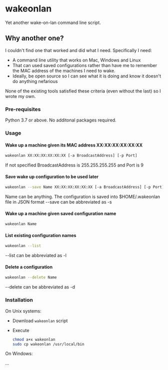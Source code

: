 # wakeonlan #

Yet another wake-on-lan command line script.

## Why another one?

I couldn't find one that worked and did what I need. Specifically I need:
* A command line utility that works on Mac, Windows and Linux
* That can used saved configurations rather than have me to remember the MAC address of the machines I need to wake.
* Ideally, be open source so I can see what it is doing and know it doesn't do anything nefarious

None of the existing tools satisfied these criteria (even without the last) so I wrote my own.

### Pre-requisites

Python 3.7 or above. No additonal packages required.

### Usage


#### Wake up a machine given its MAC address XX:XX:XX:XX:XX:XX 

```bash
wakeonlan XX:XX:XX:XX:XX:XX [-a BroadcastAddress] [-p Port]
```

If not specified BroadcastAddress is 255.255.255.255 and Port is 9

#### Save wake up configuration to be used later

```bash
wakeonlan --save Name XX:XX:XX:XX:XX:XX [-a BroadcastAddress] [-p Port]
```

Name can be anything. The configuration is saved into $HOME/.wakeonlan file in JSON format
--save can be abbreviated as -s

#### Wake up a machine given saved configuration name

```bash
wakeonlan Name
```

#### List existing configuration names

```bash
wakeonlan --list
```

--list can be abbreviated as -l

#### Delete a configuration

```bash
wakeonlan --delete Name
```

--delete can be abbreviated as -d

### Installation

On Unix systems:

* Download `wakeonlan` script

* Execute
    ```bash
    chmod a+x wakeonlan
    sudo cp wakeonlan /usr/local/bin
    ```

On Windows:

...